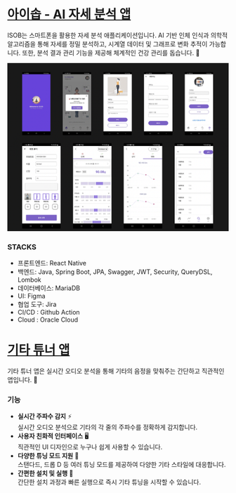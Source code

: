 # [아이솝 - AI 자세 분석 앱](https://github.com/kimyk0120/Introducing-ISOB)
ISOB는 스마트폰을 활용한 자세 분석 애플리케이션입니다. AI 기반 인체 인식과 의학적 알고리즘을 통해 자세를 정밀 분석하고, 시계열 데이터 및 그래프로 변화 추적이 가능합니다. 또한, 분석 결과 관리 기능을 제공해 체계적인 건강 관리를 돕습니다. 🚀

![Screenshot_20250224_165448_isob.jpg](images/isob_img_01.png)

### STACKS
- 프론트엔드: React Native
- 백엔드: Java, Spring Boot, JPA, Swagger, JWT, Security, QueryDSL, Lombok
- 데이터베이스: MariaDB
- UI: Figma
- 협업 도구: Jira
- CI/CD : Github Action
- Cloud : Oracle Cloud

# [기타 튜너 앱](https://github.com/kimyk0120/Guitar-Tuner-App)
기타 튜너 앱은 실시간 오디오 분석을 통해 기타의 음정을 맞춰주는 간단하고 직관적인 앱입니다. 🎸

### 기능
- **실시간 주파수 감지** ⚡  
  실시간 오디오 분석으로 기타의 각 줄의 주파수를 정확하게 감지합니다.
- **사용자 친화적 인터페이스** 🖥️  
  직관적인 UI 디자인으로 누구나 쉽게 사용할 수 있습니다.
- **다양한 튜닝 모드 지원** 🔄  
  스탠다드, 드롭 D 등 여러 튜닝 모드를 제공하여 다양한 기타 스타일에 대응합니다.
- **간편한 설치 및 실행** 📲  
  간단한 설치 과정과 빠른 실행으로 즉시 기타 튜닝을 시작할 수 있습니다.
